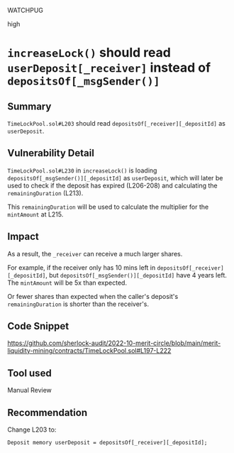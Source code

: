 WATCHPUG

high

# `increaseLock()` should read `userDeposit[_receiver]` instead of `depositsOf[_msgSender()]`

## Summary

`TimeLockPool.sol#L203` should read `depositsOf[_receiver][_depositId]` as `userDeposit`.

## Vulnerability Detail

`TimeLockPool.sol#L230` in `increaseLock()` is loading `depositsOf[_msgSender()][_depositId]` as `userDeposit`, which will later be used to check if the deposit has expired (L206-208) and calculating the `remainingDuration` (L213).

This `remainingDuration` will be used to calculate the multiplier for the `mintAmount` at L215.

## Impact

As a result, the `_receiver` can receive a much larger shares.

For example, if the receiver only has 10 mins left in `depositsOf[_receiver][_depositId]`, but `depositsOf[_msgSender()][_depositId]` have 4 years left. The `mintAmount` will be 5x than expected.

Or fewer shares than expected when the caller's deposit's `remainingDuration` is shorter than the receiver's.

## Code Snippet

https://github.com/sherlock-audit/2022-10-merit-circle/blob/main/merit-liquidity-mining/contracts/TimeLockPool.sol#L197-L222

## Tool used

Manual Review

## Recommendation

Change L203 to:

```solidity
Deposit memory userDeposit = depositsOf[_receiver][_depositId];
```